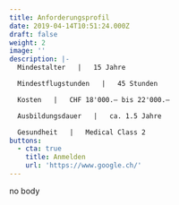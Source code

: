 ```yaml
---
title: Anforderungsprofil
date: 2019-04-14T10:51:24.000Z
draft: false
weight: 2
image: ''
description: |-
  Mindestalter   |   15 Jahre

  Mindestflugstunden   |   45 Stunden

  Kosten   |   CHF 18'000.– bis 22'000.–

  Ausbildungsdauer   |   ca. 1.5 Jahre

  Gesundheit   |   Medical Class 2
buttons:
  - cta: true
    title: Anmelden
    url: 'https://www.google.ch/'
---
```

no body
